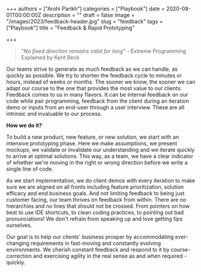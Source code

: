 +++
authors = ["Arohi Parikh"]
categories = ["Playbook"]
date = 2020-08-01T00:00:00Z
description = ""
draft = false
image = "/images/2023/feedback-header.jpg"
slug = "feedback"
tags = ["Playbook"]
title = "Feedback & Rapid Prototyping"

+++

> "_No fixed direction remains valid for long"_ _-_ Extreme Programming Explained by Kent Beck

Our teams strive to generate as much feedback as we can handle, as quickly as possible. We try to shorten the feedback cycle to minutes or hours, instead of weeks or months. The sooner we know, the sooner we can adapt our course to the one that provides the most value to our clients. Feedback comes to us in many flavors. It can be internal feedback on our code while pair programming, feedback from the client during an iteration demo or inputs from an end-user through a user interview. These are all intrinsic and invaluable to our process.

**How we do it?**

To build a new product, new feature, or new solution, we start with an intensive prototyping phase. Here we make assumptions, we present mockups, we validate or invalidate our understanding and we iterate quickly to arrive at optimal solutions. This way, as a team, we have a clear indicator of whether we're moving in the right or wrong direction before we write a single line of code.

As we start implementation, we do client demos with every iteration to make sure we are aligned on all fronts including feature prioritization, solution efficacy and end business goals. And not limiting feedback to being just customer facing, our team thrives on feedback from within. There are no hierarchies and no lines that should not be crossed. From pointers on how best to use IDE shortcuts, to clean coding practices, to pointing out bad pronunciations! We don't refrain from speaking up and love getting tips ourselves.

Our goal is to help our clients' business prosper by accommodating ever-changing requirements in fast-moving and constantly evolving environments. We cherish constant feedback and respond to it by course-correction and exercising agility in the real sense as and when required - quickly.
